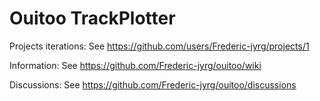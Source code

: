 # Ouitoo TrackPlotter

Projects iterations: See https://github.com/users/Frederic-jyrg/projects/1

Information: See https://github.com/Frederic-jyrg/ouitoo/wiki

Discussions: See https://github.com/Frederic-jyrg/ouitoo/discussions
